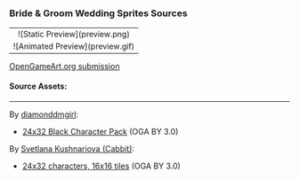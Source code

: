 ### Bride & Groom Wedding Sprites Sources

<table style="border: 0px;">
  <tr style="border: 0px;">
    <td style="border: 0px; vertical-align: top; text-align: center;">
      ![Static Preview](preview.png)
    </td>
    </tr>
    <tr style="border: 0px;">
    <td style="border: 0px; vertical-align: top; text-align: center;">
      ![Animated Preview](preview.gif)
    </td>
  </tr>
</table>


[OpenGameArt.org submission](https://opengameart.org/node/83523)

#### Source Assets:
---

By [diamonddmgirl](https://opengameart.org/users/diamonddmgirl):
- [24x32 Black Character Pack](https://opengameart.org/node/72198) (OGA BY 3.0)

By [Svetlana Kushnariova (Cabbit)](https://opengameart.org/users/Cabbit):
- [24x32 characters, 16x16 tiles](https://opengameart.org/node/72969) (OGA BY 3.0)
